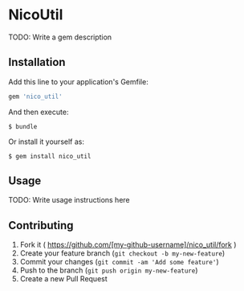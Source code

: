 # NicoUtil

TODO: Write a gem description

## Installation

Add this line to your application's Gemfile:

```ruby
gem 'nico_util'
```

And then execute:

    $ bundle

Or install it yourself as:

    $ gem install nico_util

## Usage

TODO: Write usage instructions here

## Contributing

1. Fork it ( https://github.com/[my-github-username]/nico_util/fork )
2. Create your feature branch (`git checkout -b my-new-feature`)
3. Commit your changes (`git commit -am 'Add some feature'`)
4. Push to the branch (`git push origin my-new-feature`)
5. Create a new Pull Request
